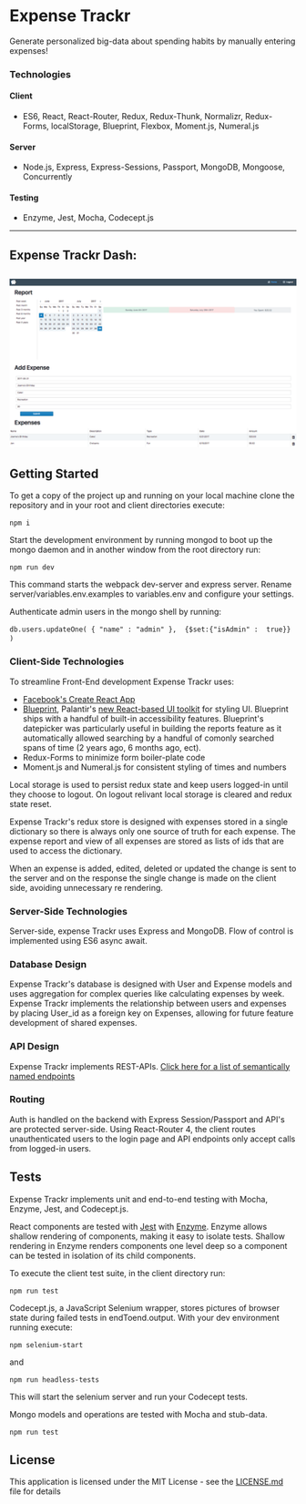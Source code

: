 # Expense Trackr
Generate personalized big-data about spending habits by manually entering expenses!

### Technologies

#### Client
* ES6, React, React-Router, Redux, Redux-Thunk, Normalizr, Redux-Forms, localStorage, Blueprint, Flexbox, Moment.js, Numeral.js

#### Server
* Node.js, Express, Express-Sessions, Passport, MongoDB, Mongoose, Concurrently

#### Testing
* Enzyme, Jest, Mocha, Codecept.js

---
## Expense Trackr Dash:
![expenseTrackr](https://github.com/jenjwong/expenseTrackr/blob/development/client/public/etrackr.png)
---

## Getting Started

To get a copy of the project up and running on your local machine clone the repository and in your root and client directories execute:
```
npm i
```

Start the development environment by running mongod to boot up the mongo daemon and in another window from the root directory run:
```
npm run dev
```
 This command starts the webpack dev-server and express server. Rename server/variables.env.examples to variables.env and configure your settings.

Authenticate admin users in the mongo shell by running:
```
db.users.updateOne( { "name" : "admin" },  {$set:{"isAdmin" :  true}} )
```

### Client-Side Technologies
To streamline Front-End development Expense Trackr uses:

* [Facebook's Create React App](https://github.com/facebookincubator/create-react-app)
* [Blueprint](http://blueprintjs.com/), Palantir's [new React-based UI toolkit](https://medium.com/@palantir/scaling-product-design-with-blueprint-25492827bb4a) for styling UI. Blueprint ships with a handful of built-in accessibility features. Blueprint's datepicker was particularly useful in building the reports feature as it automatically allowed searching by a handful of comonly searched spans of time (2 years ago, 6 months ago, ect).
* Redux-Forms to minimize form boiler-plate code
*  Moment.js and Numeral.js for consistent styling of times and numbers

Local storage is used to persist redux state and keep users logged-in until they choose to logout. On logout relivant local storage is cleared and redux state reset.

Expense Trackr's redux store is designed with expenses stored in a single dictionary so there is always only one source of truth for each expense. The expense report and view of all expenses are stored as lists of ids that are used to access the dictionary.

When an expense is added, edited, deleted or updated the change is sent to the server and on the response the single change is made on the client side, avoiding unnecessary re rendering.

### Server-Side Technologies
Server-side, expense Trackr uses Express and MongoDB. Flow of control is implemented using ES6 async await.

### Database Design
Expense Trackr's database is designed with User and Expense models and uses aggregation for complex queries like calculating expenses by week. Expense Trackr implements the relationship between users and expenses by placing User_id as a foreign key on Expenses, allowing for future feature development of shared expenses.

### API Design
Expense Trackr implements REST-APIs. [Click here for a list of semantically named endpoints](https://github.com/jenjwong/expenseTrackr/blob/development/server/routes/index.js)

### Routing
Auth is handled on the backend with Express Session/Passport and API's are protected server-side. Using React-Router 4, the client routes unauthenticated users to the login page and API endpoints only accept calls from logged-in users.

## Tests

Expense Trackr implements unit and end-to-end testing with Mocha, Enzyme, Jest, and Codecept.js.

React components are tested with [Jest](https://facebook.github.io/jest/) with [Enzyme](https://github.com/airbnb/enzyme). Enzyme allows shallow rendering of components, making it easy to isolate tests. Shallow rendering in Enzyme renders components one level deep so a component can be tested in isolation of its child components. 

To execute the client test suite, in the client directory run:
```
npm run test
```

Codecept.js, a JavaScript Selenium wrapper, stores pictures of browser state during failed tests in endToend.output. With your dev environment running execute:
```
npm selenium-start
```
and
```
npm run headless-tests
```
This will start the selenium server and run your Codecept tests.

Mongo models and operations are tested with Mocha and stub-data.
```
npm run test
```

## License

This application is licensed under the MIT License - see the [LICENSE.md](LICENSE.md) file for details
